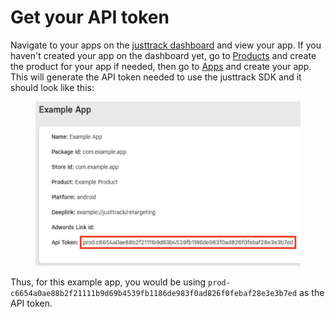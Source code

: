 # Get your API token

Navigate to your apps on the [justtrack dashboard](https://dashboard.justtrack.io/admin/apps) and view your app. If you haven't created your app on the dashboard yet, go to [Products](https://dashboard.justtrack.io/admin/products) and create the product for your app if needed, then go to [Apps](https://dashboard.justtrack.io/admin/apps) and create your app. This will generate the API token needed to use the justtrack SDK and it should look like this:

<figure><img src="../.gitbook/assets/Screenshot 2023-09-15 at 14.03.31.png" alt="" width="563"><figcaption></figcaption></figure>

Thus, for this example app, you would be using `prod-c6654a0ae88b2f21111b9d69b4539fb1186de983f0ad826f0febaf28e3e3b7ed` as the API token.
